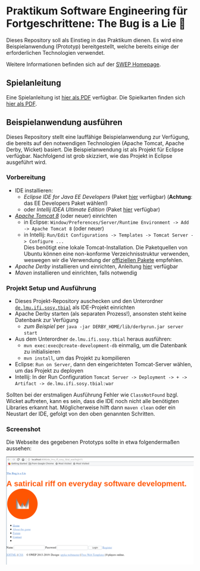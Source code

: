 # Praktikum Software Engineering für Fortgeschrittene: The Bug is a Lie 🐞

Dieses Repository soll als Einstieg in das Praktikum dienen.
Es wird eine Beispielanwendung (Prototyp) bereitgestellt,
welche bereits einige der erforderlichen Technologien verwendet.

Weitere Informationen befinden sich auf der [SWEP Homepage](https://www.sosy-lab.org/Teaching/2019-SS-SWEP/).

## Spielanleitung

Eine Spielanleitung ist [hier als PDF](TBIAL_Spielanleitung.pdf) verfügbar.
Die Spielkarten finden sich [hier als PDF](TBIAL_Spielkarten.pdf).

## Beispielanwendung ausführen

Dieses Repository stellt eine lauffähige Beispielanwendung zur Verfügung,
die bereits auf den notwendigen Technologien (Apache Tomcat, Apache Derby, Wicket) basiert.
Die Beispielanwendung ist als Projekt für Eclipse verfügbar.
Nachfolgend ist grob skizziert, wie das Projekt in Eclipse ausgeführt wird.

### Vorbereitung

- IDE installieren:
    + *Eclipse IDE for Java EE Developers* (Paket [hier](https://www.eclipse.org/downloads/eclipse-packages/) verfügbar)
      (**Achtung**: das EE Developers Paket wählen!)
    + oder *Intellij IDEA Ultimate Edition* (Paket [hier](https://www.jetbrains.com/idea/download/#section=linux) verfügbar)
- [*Apache Tomcat 8*](http://tomcat.apache.org/) (oder neuer) einrichten
    + in Eclipse: `Window/Preferences/Server/Runtime Environment -> Add -> Apache Tomcat 8` (oder neuer)
    + in Intellij: `Run/Edit Configurations -> Templates -> Tomcat Server -> Configure ...`  
      Dies benötigt eine lokale Tomcat-Installation. Die Paketquellen von Ubuntu können
      eine non-konforme Verzeichnisstruktur verwenden, weswegen wir die Verwendung der [offiziellen Pakete](http://tomcat.apache.org/) empfehlen.
- *Apache Derby* installieren und einrichten, Anleitung [hier](https://db.apache.org/derby/quick_start.html) verfügbar
- *Maven* installieren und einrichten, falls notwendig

### Projekt Setup und Ausführung

- Dieses Projekt-Repository auschecken und den Unterordner
  [`de.lmu.ifi.sosy.tbial`](de.lmu.ifi.sosy.tbial)
  als IDE-Projekt einrichten
- Apache Derby starten (als separaten Prozess!), ansonsten steht keine Datenbank zur Verfügung
    + *zum Beispiel* per `java -jar DERBY_HOME/lib/derbyrun.jar server start`
- Aus dem Unterordner `de.lmu.ifi.sosy.tbial` heraus ausführen:
    + `mvn exec:exec@create-development-db` einmalig, um die Datenbank zu initialisieren
    + `mvn install`, um das Projekt zu kompilieren
- Eclipse: `Run on Server`, dann den eingerichteten Tomcat-Server wählen, um das Projekt zu deployen
- Intellij: In der Run Configuration `Tomcat Server -> Deployment -> + -> Artifact -> de.lmu.ifi.sosy.tbial:war`

Sollten bei der erstmaligen Ausführung Fehler wie `ClassNotFound` bzgl. Wicket auftreten,
kann es sein, dass die IDE noch nicht alle benötigten Libraries erkannt hat.
Möglicherweise hilft dann `maven clean` oder ein Neustart der IDE,
gefolgt von den oben genannten Schritten.

### Screenshot

Die Webseite des gegebenen Prototyps sollte in etwa folgendermaßen aussehen:

![Screenshot des Prototyps border](Screenshot_Prototype.png)
